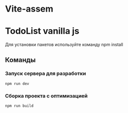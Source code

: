 # Vite-assem
# TodoList vanilla js 
Для установки пакетов используйте команду npm install

## Команды

### Запуск сервера для разработки
```shell
npm run dev
```

### Сборка проекта с оптимизацией
```shell
npm run build
```
